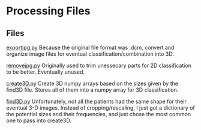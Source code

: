 # Processing Files

## Files
[exportjpg.py](exportjpg.py) Because the original file format was .dcm, convert and organize image files for eventual classification/combination into 3D.

[removejpg.py](removejpg.py) Originally used to trim unessecary parts for 2D classification to be better. Eventually unused. 

[create3D.py](create3D.py) Create 3D numpy arrays based on the sizes given by the find3D file. Stores all of them into a numpy array for 3D classification.

[find3D.py](find3D.py) Unfortunately, not all the patients had the same shape for their eventual 3-D images. Instead of cropping/rescaling, I just got a dictionary of the potential sizes and their frequencies, and just chose the most common one to pass into create3D. 
